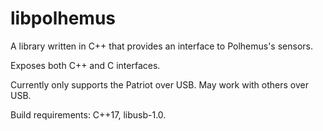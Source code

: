 # libpolhemus

A library written in C++ that provides an interface to Polhemus's sensors.

Exposes both C++ and C interfaces.

Currently only supports the Patriot over USB. May work with others over USB.

Build requirements: C++17, libusb-1.0.
